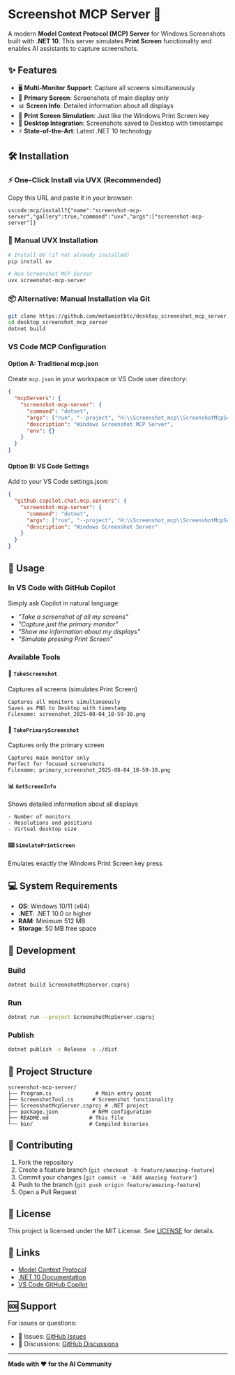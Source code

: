# Screenshot MCP Server 📸

A modern **Model Context Protocol (MCP) Server** for Windows Screenshots built with **.NET 10**. This server simulates **Print Screen** functionality and enables AI assistants to capture screenshots.

## ✨ Features

- 🖥️ **Multi-Monitor Support**: Capture all screens simultaneously
- 🎯 **Primary Screen**: Screenshots of main display only  
- 📊 **Screen Info**: Detailed information about all displays
- 🚀 **Print Screen Simulation**: Just like the Windows Print Screen key
- 💾 **Desktop Integration**: Screenshots saved to Desktop with timestamps
- ⚡ **State-of-the-Art**: Latest .NET 10 technology

## 🛠️ Installation

### ⚡ One-Click Install via UVX (Recommended)

Copy this URL and paste it in your browser:

```text
vscode:mcp/install?{"name":"screenshot-mcp-server","gallery":true,"command":"uvx","args":["screenshot-mcp-server"]}
```

### 🔧 Manual UVX Installation

```bash
# Install UV (if not already installed)
pip install uv

# Run Screenshot MCP Server
uvx screenshot-mcp-server
```

### 📦 Alternative: Manual Installation via Git

```bash
git clone https://github.com/metamintbtc/desktop_screenshot_mcp_server.git
cd desktop_screenshot_mcp_server
dotnet build
```

### VS Code MCP Configuration

#### Option A: Traditional mcp.json
Create `mcp.json` in your workspace or VS Code user directory:
```json
{
  "mcpServers": {
    "screenshot-mcp-server": {
      "command": "dotnet",
      "args": ["run", "--project", "H:\\Screenshot_mcp\\ScreenshotMcpServer.csproj"],
      "description": "Windows Screenshot MCP Server",
      "env": {}
    }
  }
}
```

#### Option B: VS Code Settings
Add to your VS Code settings.json:
```json
{
  "github.copilot.chat.mcp.servers": {
    "screenshot-mcp-server": {
      "command": "dotnet",
      "args": ["run", "--project", "H:\\Screenshot_mcp\\ScreenshotMcpServer.csproj"],
      "description": "Windows Screenshot Server"
    }
  }
}
```

## 🚀 Usage

### In VS Code with GitHub Copilot

Simply ask Copilot in natural language:
- *"Take a screenshot of all my screens"*
- *"Capture just the primary monitor"*  
- *"Show me information about my displays"*
- *"Simulate pressing Print Screen"*

### Available Tools

#### 📸 `TakeScreenshot`
Captures all screens (simulates Print Screen)

```text
Captures all monitors simultaneously
Saves as PNG to Desktop with timestamp
Filename: screenshot_2025-08-04_18-59-30.png
```

#### 🎯 `TakePrimaryScreenshot`  
Captures only the primary screen

```text
Captures main monitor only
Perfect for focused screenshots
Filename: primary_screenshot_2025-08-04_18-59-30.png
```

#### 📊 `GetScreenInfo`
Shows detailed information about all displays

```text
- Number of monitors
- Resolutions and positions  
- Virtual desktop size
```

#### ⌨️ `SimulatePrintScreen`
Emulates exactly the Windows Print Screen key press

## 💻 System Requirements

- **OS**: Windows 10/11 (x64)
- **.NET**: .NET 10.0 or higher
- **RAM**: Minimum 512 MB
- **Storage**: 50 MB free space

## 🔧 Development

### Build

```bash
dotnet build ScreenshotMcpServer.csproj
```

### Run  

```bash
dotnet run --project ScreenshotMcpServer.csproj
```

### Publish

```bash
dotnet publish -c Release -o ./dist
```

## 📁 Project Structure

```
screenshot-mcp-server/
├── Program.cs              # Main entry point
├── ScreenshotTool.cs      # Screenshot functionality
├── ScreenshotMcpServer.csproj # .NET project
├── package.json           # NPM configuration
├── README.md             # This file
└── bin/                  # Compiled binaries
```

## 🤝 Contributing

1. Fork the repository
2. Create a feature branch (`git checkout -b feature/amazing-feature`)
3. Commit your changes (`git commit -m 'Add amazing feature'`)
4. Push to the branch (`git push origin feature/amazing-feature`)  
5. Open a Pull Request

## 📄 License

This project is licensed under the MIT License. See [LICENSE](LICENSE) for details.

## 🔗 Links

- [Model Context Protocol](https://modelcontextprotocol.io/)
- [.NET 10 Documentation](https://docs.microsoft.com/en-us/dotnet/)
- [VS Code GitHub Copilot](https://code.visualstudio.com/docs/copilot/)

## 🆘 Support

For issues or questions:

- 🐛 Issues: [GitHub Issues](https://github.com/metamintbtc/desktop_screenshot_mcp_server/issues)
- 💬 Discussions: [GitHub Discussions](https://github.com/metamintbtc/desktop_screenshot_mcp_server/discussions)

---

**Made with ❤️ for the AI Community**
